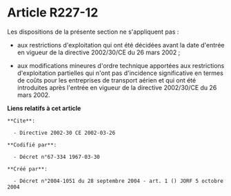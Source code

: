 # Article R227-12

Les dispositions de la présente section ne s'appliquent pas :

- aux restrictions d'exploitation qui ont été décidées avant la date d'entrée en vigueur de la directive 2002/30/CE du 26
mars 2002 ;

- aux modifications mineures d'ordre technique apportées aux restrictions d'exploitation partielles qui n'ont pas d'incidence
significative en termes de coûts pour les entreprises de transport aérien et qui ont été introduites après l'entrée en
vigueur de la directive 2002/30/CE du 26 mars 2002.

**Liens relatifs à cet article**

	**Cite**:

	  - Directive 2002-30 CE 2002-03-26

	**Codifié par**:

	  - Décret n°67-334 1967-03-30

	**Créé par**:

	  - Décret n°2004-1051 du 28 septembre 2004 - art. 1 () JORF 5 octobre 2004
